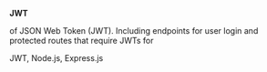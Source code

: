<strong>JWT</strong>

of JSON Web Token (JWT). Including endpoints for user login and protected routes that require JWTs for 

JWT, Node.js, Express.js
